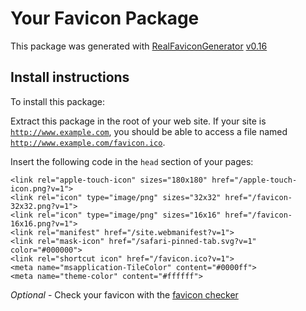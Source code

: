 # Your Favicon Package

This package was generated with [RealFaviconGenerator](https://realfavicongenerator.net/) [v0.16](https://realfavicongenerator.net/change_log#v0.16)

## Install instructions

To install this package:

Extract this package in the root of your web site. If your site is <code>http://www.example.com</code>, you should be able to access a file named <code>http://www.example.com/favicon.ico</code>.

Insert the following code in the `head` section of your pages:

    <link rel="apple-touch-icon" sizes="180x180" href="/apple-touch-icon.png?v=1">
    <link rel="icon" type="image/png" sizes="32x32" href="/favicon-32x32.png?v=1">
    <link rel="icon" type="image/png" sizes="16x16" href="/favicon-16x16.png?v=1">
    <link rel="manifest" href="/site.webmanifest?v=1">
    <link rel="mask-icon" href="/safari-pinned-tab.svg?v=1" color="#000000">
    <link rel="shortcut icon" href="/favicon.ico?v=1">
    <meta name="msapplication-TileColor" content="#0000ff">
    <meta name="theme-color" content="#ffffff">

*Optional* - Check your favicon with the [favicon checker](https://realfavicongenerator.net/favicon_checker)